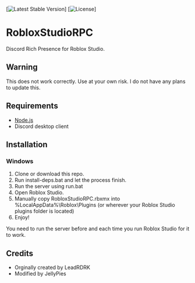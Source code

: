 [![Latest Stable Version](https://poser.pugx.org/JellyPies/RobloxStudioRPC/v)]
[![License](https://poser.pugx.org/JellyPies/RobloxStudioRPC/license)]
# RobloxStudioRPC
Discord Rich Presence for Roblox Studio.
## Warning
This does not work correctly. Use at your own risk. I do not have any plans to update this.
## Requirements
* [Node.js](https://nodejs.org/)
* Discord desktop client
## Installation
### Windows
1. Clone or download this repo.
2. Run install-deps.bat and let the process finish.
4. Run the server using run.bat
5. Open Roblox Studio.
6. Manually copy RobloxStudioRPC.rbxmx into %LocalAppData%\Roblox\Plugins (or wherever your Roblox Studio plugins folder is located)
6. Enjoy!

You need to run the server before and each time you run Roblox Studio for it to work.

## Credits
* Orginally created by LeadRDRK
* Modified by JellyPies
